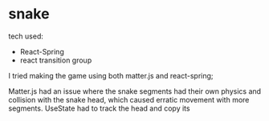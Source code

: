 # snake

tech used:
- React-Spring
- react transition group




I tried making the game using both matter.js and react-spring; 

Matter.js had an issue where the snake segments had their own physics and collision with the snake head, which caused erratic movement with more segments. UseState had to track the head and copy its 